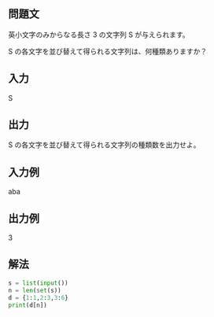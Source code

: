 ## 問題文
英小文字のみからなる長さ 
3 の文字列 
S が与えられます。  

S の各文字を並び替えて得られる文字列は、何種類ありますか？
## 入力
S
## 出力
S の各文字を並び替えて得られる文字列の種類数を出力せよ。
## 入力例
aba
## 出力例
3
## 解法

```python
s = list(input())
n = len(set(s))
d = {1:1,2:3,3:6}
print(d[n])